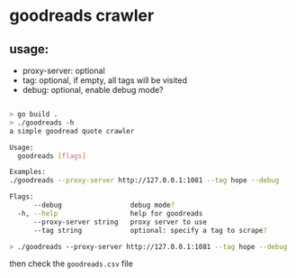 # goodreads crawler

## usage:

- proxy-server: optional
- tag: optional, if empty, all tags will be visited
- debug: optional, enable debug mode?
```bash

> go build .
> ./goodreads -h
a simple goodread quote crawler

Usage:
  goodreads [flags]

Examples:
./goodreads --proxy-server http://127.0.0.1:1081 --tag hope --debug

Flags:
      --debug                 debug mode?
  -h, --help                  help for goodreads
      --proxy-server string   proxy server to use
      --tag string            optional: specify a tag to scrape?

```
```bash
> ./goodreads --proxy-server http://127.0.0.1:1081 --tag hope --debug
```
then check the `goodreads.csv` file
